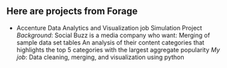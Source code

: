 ## Here are projects from Forage
* Accenture Data Analytics and Visualization job Simulation Project
  *Background*:
  Social Buzz is a media company who want:
  Merging of sample data set tables
  An analysis of their content categories that highlights the top 5 categories with the largest aggregate popularity
  *My job*:
  Data cleaning, merging, and visualization using python
